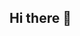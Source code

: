 ## Hi there 👋

<!--
# 👋 Hey there! I'm Vishnu Ramasubramanian

🚀 **Genomic Data Scientist | Bioinformatics Researcher | Quantitative Geneticist**  
🌱 Passionate about **mining the genome** for selection & discovery 
🧬 Working on multiple genomic data analysis projects with a primary focus on genomic prediction
📝 Exploring **genomics** and computational biology  
---

## 🔬 Current Work
- 📊 **Quantitative Genetics & Bioinformatics**: Analyzing genomics data for selection & discovery in Soybean   
- 📖 **Data Science & ML**: Applying computational techniques to biological datasets  

## 🛠️ Tech Stack
🔹 **Languages:** R, Bash, Python  
🔹 **Tools:** GitHub, Docker, Jupyter  
🔹 **Data Analysis:** Pandas, NumPy, Bioconductor, R 

---
- 🌱 I'm currently learning **Machine Learning:** Scikit-Learn, TensorFlow 


## 📫 Let's Connect!
- 🔗 **LinkedIn**: [linkedin.com/in/vishnuramasubramanian](www.linkedin.com/in/vishnu-ramasubramanian-70077b87)
- 📫 How to reach me: ivanvishnu@gmail.com
- 😄 Pronouns: He/Him

-->
